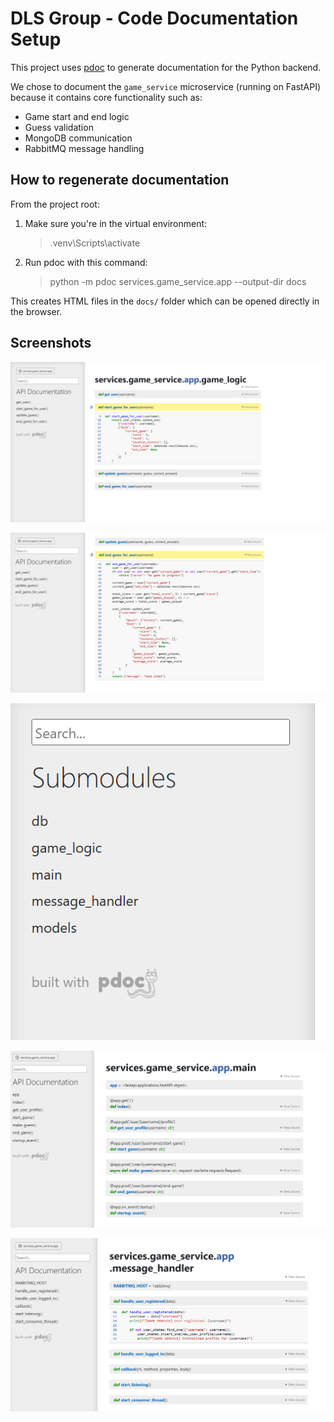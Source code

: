 # DLS Group - Code Documentation Setup

This project uses [pdoc](https://pdoc.dev/) to generate documentation for the Python backend.

We chose to document the `game_service` microservice (running on FastAPI) because it contains core functionality such as:
- Game start and end logic
- Guess validation
- MongoDB communication
- RabbitMQ message handling

## How to regenerate documentation

From the project root:

1. Make sure you're in the virtual environment:
   > .venv\Scripts\activate

2. Run pdoc with this command:
   > python -m pdoc services.game_service.app --output-dir docs

This creates HTML files in the `docs/` folder which can be opened directly in the browser.

## Screenshots

![alt text](./screenshots/image.png)

![alt text](./screenshots/image2.png)

![alt text](./screenshots/image3.png)

![alt text](./screenshots/image4.png)

![alt text](./screenshots/image5.png)
